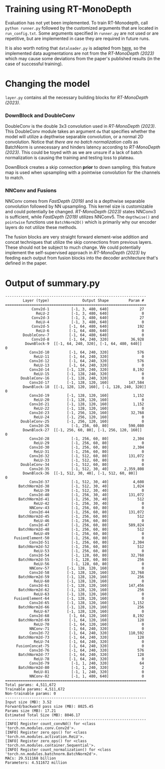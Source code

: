 # Training using RT-MonoDepth

Evaluation has not yet been implemented. To train RT-Monodepth, call ```python runner.py``` followed by the customized arguments that are located in ```run_config.txt```. Some arguments specified in ```runner.py``` are not used or are repetitive, but are implemented in case they are required in future runs.

It is also worth noting that ```dataloader.py``` is adapted from [here](https://github.com/ShuweiShao/NDDepth/blob/main/Estimation/nddepth/dataloaders/dataloader.py), so the implemented data augmentations are not from the *RT-MonoDepth (2023)* which may cause some deviations from the paper's published results (in the case of successful training).

# Changing the model
```layer.py``` contains all the necessary building blocks for *RT-MonoDepth (2023)*.

### DownBlock and DoubleConv

DoubleConv is the double 3x3 convolution used in *RT-MonoDepth (2023)*. This DoubleConv module takes an argument ```dw``` that specifies whether the model will utilize a depthwise separable convolution, or a normal 2D convolution. Notice that *there are no batch normalization calls* as BatchNorm is unnecessary and hinders latency according to *RT-MonoDepth (2023)*. This could be toyed with as we are unsure if a lack of batch normalization is causing the training and testing loss to plateau.

DownBlock creates a skip connection **prior** to down sampling; this feature map is used when upsampling with a pointwise convolution for the channels to match.

### NNConv and Fusions

NNConv comes from *FastDepth (2019)* and is a depthwise separable convolution followed by NN upsampling. This kernel size is customizable and could potentially be changed. *RT-MonoDepth (2023)* states NNConv3 is sufficient, while *FastDepth (2019)* utilizes NNConv5. The ```depthwise()``` and ```pointwise``` functions use ```BatchNorm2D()``` which is primarily why our encoder layers do not utilize these methods.

The fusion blocks are very straight forward element-wise addition and concat techniques that utilize the skip connections from previous layers. These should not be subject to much change. We could potentially implement the self-supervised approach in *RT-MonoDepth (2023)* by feeding each output from fusion blocks into the decoder architecture that's defined in the paper. 

# Output of summary.py

```
----------------------------------------------------------------
        Layer (type)               Output Shape         Param #
================================================================
            Conv2d-1          [-1, 3, 480, 640]              27
              ReLU-2          [-1, 3, 480, 640]               0
            Conv2d-3          [-1, 3, 480, 640]              27
              ReLU-4          [-1, 3, 480, 640]               0
            Conv2d-5         [-1, 64, 480, 640]             192
              ReLU-6         [-1, 64, 480, 640]               0
        DoubleConv-7         [-1, 64, 480, 640]               0
            Conv2d-8         [-1, 64, 240, 320]          36,928
         DownBlock-9  [[-1, 64, 240, 320], [-1, 64, 480, 640]]               0
           Conv2d-10         [-1, 64, 240, 320]             576
             ReLU-11         [-1, 64, 240, 320]               0
           Conv2d-12         [-1, 64, 240, 320]             576
             ReLU-13         [-1, 64, 240, 320]               0
           Conv2d-14        [-1, 128, 240, 320]           8,192
             ReLU-15        [-1, 128, 240, 320]               0
       DoubleConv-16        [-1, 128, 240, 320]               0
           Conv2d-17        [-1, 128, 120, 160]         147,584
        DownBlock-18  [[-1, 128, 120, 160], [-1, 128, 240, 320]]               0
           Conv2d-19        [-1, 128, 120, 160]           1,152
             ReLU-20        [-1, 128, 120, 160]               0
           Conv2d-21        [-1, 128, 120, 160]           1,152
             ReLU-22        [-1, 128, 120, 160]               0
           Conv2d-23        [-1, 256, 120, 160]          32,768
             ReLU-24        [-1, 256, 120, 160]               0
       DoubleConv-25        [-1, 256, 120, 160]               0
           Conv2d-26          [-1, 256, 60, 80]         590,080
        DownBlock-27  [[-1, 256, 60, 80], [-1, 256, 120, 160]]               0
           Conv2d-28          [-1, 256, 60, 80]           2,304
             ReLU-29          [-1, 256, 60, 80]               0
           Conv2d-30          [-1, 256, 60, 80]           2,304
             ReLU-31          [-1, 256, 60, 80]               0
           Conv2d-32          [-1, 512, 60, 80]         131,072
             ReLU-33          [-1, 512, 60, 80]               0
       DoubleConv-34          [-1, 512, 60, 80]               0
           Conv2d-35          [-1, 512, 30, 40]       2,359,808
        DownBlock-36  [[-1, 512, 30, 40], [-1, 512, 60, 80]]               0
           Conv2d-37          [-1, 512, 30, 40]           4,608
      BatchNorm2d-38          [-1, 512, 30, 40]           1,024
             ReLU-39          [-1, 512, 30, 40]               0
           Conv2d-40          [-1, 256, 30, 40]         131,072
      BatchNorm2d-41          [-1, 256, 30, 40]             512
             ReLU-42          [-1, 256, 30, 40]               0
           NNConv-43          [-1, 256, 60, 80]               0
           Conv2d-44          [-1, 256, 60, 80]         131,072
      BatchNorm2d-45          [-1, 256, 60, 80]             512
             ReLU-46          [-1, 256, 60, 80]               0
           Conv2d-47          [-1, 256, 60, 80]         589,824
      BatchNorm2d-48          [-1, 256, 60, 80]             512
             ReLU-49          [-1, 256, 60, 80]               0
    FusionElement-50          [-1, 256, 60, 80]               0
           Conv2d-51          [-1, 256, 60, 80]           2,304
      BatchNorm2d-52          [-1, 256, 60, 80]             512
             ReLU-53          [-1, 256, 60, 80]               0
           Conv2d-54          [-1, 128, 60, 80]          32,768
      BatchNorm2d-55          [-1, 128, 60, 80]             256
             ReLU-56          [-1, 128, 60, 80]               0
           NNConv-57        [-1, 128, 120, 160]               0
           Conv2d-58        [-1, 128, 120, 160]          32,768
      BatchNorm2d-59        [-1, 128, 120, 160]             256
             ReLU-60        [-1, 128, 120, 160]               0
           Conv2d-61        [-1, 128, 120, 160]         147,456
      BatchNorm2d-62        [-1, 128, 120, 160]             256
             ReLU-63        [-1, 128, 120, 160]               0
    FusionElement-64        [-1, 128, 120, 160]               0
           Conv2d-65        [-1, 128, 120, 160]           1,152
      BatchNorm2d-66        [-1, 128, 120, 160]             256
             ReLU-67        [-1, 128, 120, 160]               0
           Conv2d-68         [-1, 64, 120, 160]           8,192
      BatchNorm2d-69         [-1, 64, 120, 160]             128
             ReLU-70         [-1, 64, 120, 160]               0
           NNConv-71         [-1, 64, 240, 320]               0
           Conv2d-72         [-1, 64, 240, 320]         110,592
      BatchNorm2d-73         [-1, 64, 240, 320]             128
             ReLU-74         [-1, 64, 240, 320]               0
     FusionConcat-75         [-1, 64, 240, 320]               0
           Conv2d-76         [-1, 64, 240, 320]             576
      BatchNorm2d-77         [-1, 64, 240, 320]             128
             ReLU-78         [-1, 64, 240, 320]               0
           Conv2d-79          [-1, 1, 240, 320]              64
      BatchNorm2d-80          [-1, 1, 240, 320]               2
             ReLU-81          [-1, 1, 240, 320]               0
           NNConv-82          [-1, 1, 480, 640]               0
================================================================
Total params: 4,511,672
Trainable params: 4,511,672
Non-trainable params: 0
----------------------------------------------------------------
Input size (MB): 3.52
Forward/backward pass size (MB): 8025.45
Params size (MB): 17.21
Estimated Total Size (MB): 8046.17
----------------------------------------------------------------
[INFO] Register count_convNd() for <class 'torch.nn.modules.conv.Conv2d'>.
[INFO] Register zero_ops() for <class 'torch.nn.modules.activation.ReLU'>.
[INFO] Register zero_ops() for <class 'torch.nn.modules.container.Sequential'>.
[INFO] Register count_normalization() for <class 'torch.nn.modules.batchnorm.BatchNorm2d'>.
MACs: 29.511168 billion
Parameters: 4.511672 million
```
